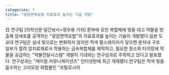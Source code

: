 ```yaml
---
categories: f
title: "광암면역요법 치료효과 높이는 기술 개발"
---
```

日 연구팀 [의학신문·일간보사=정우용 기자] 환부에 모인 복합체에 빛을 대고 약물을 방출해 암세포를 공격하는 "광암면역요법"의 치료효과를 높이는 기술이 개발됐다.일본 도쿄대 연구팀은 실내 빛으로는 변화하지 않지만 적색 펄스레이저가 닿으면 분자내 구조 일부가 잘려 암치료제로서 작용하는 금속복합체를 제작하고, 필요한 장소와 타이밍에 약물을 공급하는 "약물전달시스템" 개발이 기대되는 연구성과로 주목하고 있다고 발표했다. 연구성과는 "케미컬 커뮤니케이션즈" 인터넷판에 최근 게재됐다.연구팀은 적색 빛을 흡수하는 고리모양 화합물인 "프탈로시아